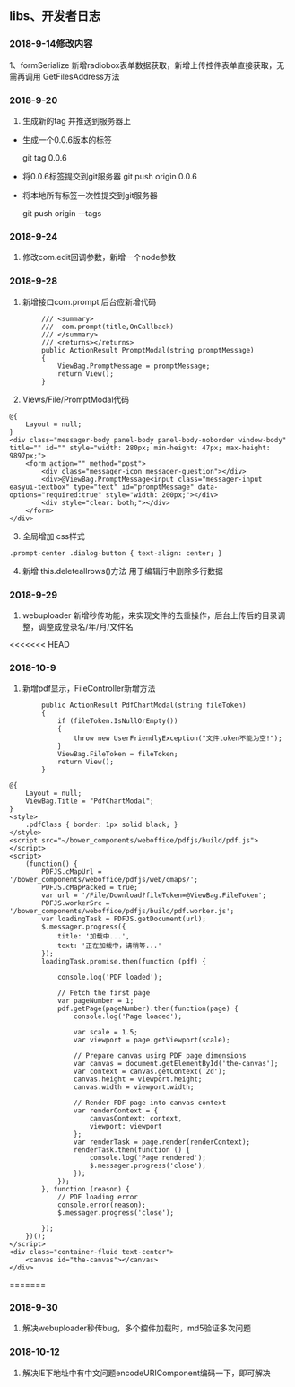 ## libs、开发者日志


### 2018-9-14修改内容

1、formSerialize 新增radiobox表单数据获取，新增上传控件表单直接获取，无需再调用 GetFilesAddress方法

###  2018-9-20
 1. 生成新的tag 并推送到服务器上

* 生成一个0.0.6版本的标签

    git tag 0.0.6

* 将0.0.6标签提交到git服务器
     git push origin 0.0.6

* 将本地所有标签一次性提交到git服务器

    git push origin -–tags

### 2018-9-24
1. 修改com.edit回调参数，新增一个node参数


### 2018-9-28
1.  新增接口com.prompt
后台应新增代码 
~~~
        /// <summary>
        ///  com.prompt(title,OnCallback)
        /// </summary>
        /// <returns></returns>
        public ActionResult PromptModal(string promptMessage)
        {
            ViewBag.PromptMessage = promptMessage;
            return View();
        }
~~~

2. Views/File/PromptModal代码 
~~~
@{
    Layout = null;
}
<div class="messager-body panel-body panel-body-noborder window-body" title="" id="" style="width: 280px; min-height: 47px; max-height: 9897px;">
    <form action="" method="post">
        <div class="messager-icon messager-question"></div>
        <div>@ViewBag.PromptMessage<input class="messager-input easyui-textbox" type="text" id="promptMessage" data-options="required:true" style="width: 200px;"></div>
        <div style="clear: both;"></div>
    </form>
</div>
~~~

3. 全局增加 css样式
~~~
.prompt-center .dialog-button { text-align: center; }

~~~

4. 新增 this.deleteallrows()方法 用于编辑行中删除多行数据

### 2018-9-29
 
1. webuploader 新增秒传功能，来实现文件的去重操作，后台上传后的目录调整，调整成登录名/年/月/文件名

<<<<<<< HEAD
### 2018-10-9

1. 新增pdf显示，FileController新增方法
~~~
        public ActionResult PdfChartModal(string fileToken)
        {
            if (fileToken.IsNullOrEmpty())
            {
                throw new UserFriendlyException("文件token不能为空!");
            }
            ViewBag.FileToken = fileToken;
            return View();
        }
~~~

~~~
@{
    Layout = null;
    ViewBag.Title = "PdfChartModal";
}
<style>
    .pdfClass { border: 1px solid black; }
</style>
<script src="~/bower_components/weboffice/pdfjs/build/pdf.js"></script>
<script>
    (function() {
        PDFJS.cMapUrl = '/bower_components/weboffice/pdfjs/web/cmaps/';
        PDFJS.cMapPacked = true;
        var url = '/File/Download?fileToken=@ViewBag.FileToken';
        PDFJS.workerSrc = '/bower_components/weboffice/pdfjs/build/pdf.worker.js';
        var loadingTask = PDFJS.getDocument(url);
        $.messager.progress({
            title: '加载中...',
            text: '正在加载中，请稍等...'
        });
        loadingTask.promise.then(function (pdf) {

            console.log('PDF loaded');

            // Fetch the first page
            var pageNumber = 1;
            pdf.getPage(pageNumber).then(function(page) {
                console.log('Page loaded');

                var scale = 1.5;
                var viewport = page.getViewport(scale);

                // Prepare canvas using PDF page dimensions
                var canvas = document.getElementById('the-canvas');
                var context = canvas.getContext('2d');
                canvas.height = viewport.height;
                canvas.width = viewport.width;

                // Render PDF page into canvas context
                var renderContext = {
                    canvasContext: context,
                    viewport: viewport
                };
                var renderTask = page.render(renderContext);
                renderTask.then(function () {
                    console.log('Page rendered');
                    $.messager.progress('close');
                });
            });
        }, function (reason) {
            // PDF loading error
            console.error(reason);
            $.messager.progress('close');

        });
    })();
</script>
<div class="container-fluid text-center">
    <canvas id="the-canvas"></canvas>
</div>
~~~
=======
### 2018-9-30

1. 解决webuploader秒传bug，多个控件加载时，md5验证多次问题

### 2018-10-12

1. 解决IE下地址中有中文问题encodeURIComponent编码一下，即可解决
